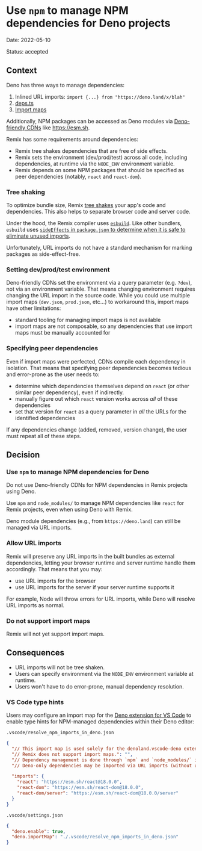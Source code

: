 # Use `npm` to manage NPM dependencies for Deno projects

Date: 2022-05-10

Status: accepted

## Context

Deno has three ways to manage dependencies:

1. Inlined URL imports: `import {...} from "https://deno.land/x/blah"`
2. [deps.ts](https://deno.land/manual/examples/manage_dependencies)
3. [Import maps](https://deno.land/manual/linking_to_external_code/import_maps)

Additionally, NPM packages can be accessed as Deno modules via [Deno-friendly CDNs](https://deno.land/manual/node/cdns#deno-friendly-cdns) like https://esm.sh.

Remix has some requirements around dependencies:

- Remix tree shakes dependencies that are free of side effects.
- Remix sets the environment (dev/prod/test) across all code, including dependencies, at runtime via the `NODE_ENV` environment variable.
- Remix depends on some NPM packages that should be specified as peer dependencies (notably, `react` and `react-dom`).

### Tree shaking

To optimize bundle size, Remix [tree shakes](https://esbuild.github.io/api/#tree-shaking) your app's code and dependencies.
This also helps to separate browser code and server code.

Under the hood, the Remix compiler uses [`esbuild`](https://esbuild.github.io).
Like other bundlers, `esbuild` uses [`sideEffects` in `package.json` to determine when it is safe to eliminate unused imports](https://esbuild.github.io/api/#conditionally-injecting-a-file).

Unfortunately, URL imports do not have a standard mechanism for marking packages as side-effect-free.

### Setting dev/prod/test environment

Deno-friendly CDNs set the environment via a query parameter (e.g. `?dev`), not via an environment variable.
That means changing environment requires changing the URL import in the source code.
While you could use multiple import maps (`dev.json`, `prod.json`, etc...) to workaround this, import maps have other limitations:

- standard tooling for managing import maps is not available
- import maps are not composable, so any dependencies that use import maps must be manually accounted for

### Specifying peer dependencies

Even if import maps were perfected, CDNs compile each dependency in isolation.
That means that specifying peer dependencies becomes tedious and error-prone as the user needs to:

- determine which dependencies themselves depend on `react` (or other similar peer dependency), even if indirectly.
- manually figure out which `react` version works across _all_ of these dependencies
- set that version for `react` as a query parameter in _all_ the URLs for the identified dependencies

If any dependencies change (added, removed, version change), the user must repeat all of these steps.

## Decision

### Use `npm` to manage NPM dependencies for Deno

Do not use Deno-friendly CDNs for NPM dependencies in Remix projects using Deno.

Use `npm` and `node_modules/` to manage NPM dependencies like `react` for Remix projects, even when using Deno with Remix.

Deno module dependencies (e.g., from `https://deno.land`) can still be managed via URL imports.

### Allow URL imports

Remix will preserve any URL imports in the built bundles as external dependencies,
letting your browser runtime and server runtime handle them accordingly.
That means that you may:

- use URL imports for the browser
- use URL imports for the server if your server runtime supports it

For example, Node will throw errors for URL imports, while Deno will resolve URL imports as normal.

### Do not support import maps

Remix will not yet support import maps.

## Consequences

- URL imports will not be tree shaken.
- Users can specify environment via the `NODE_ENV` environment variable at runtime.
- Users won't have to do error-prone, manual dependency resolution.

### VS Code type hints

Users may configure an import map for the [Deno extension for VS Code](denoland.vscode-deno) to enable type hints for NPM-managed dependencies within their Deno editor:

`.vscode/resolve_npm_imports_in_deno.json`

```json
{
  "// This import map is used solely for the denoland.vscode-deno extension.": "",
  "// Remix does not support import maps.": "",
  "// Dependency management is done through `npm` and `node_modules/` instead.": "",
  "// Deno-only dependencies may be imported via URL imports (without using import maps).": "",

  "imports": {
    "react": "https://esm.sh/react@18.0.0",
    "react-dom": "https://esm.sh/react-dom@18.0.0",
    "react-dom/server": "https://esm.sh/react-dom@18.0.0/server"
  }
}
```

`.vscode/settings.json`

```json
{
  "deno.enable": true,
  "deno.importMap": "./.vscode/resolve_npm_imports_in_deno.json"
}
```
